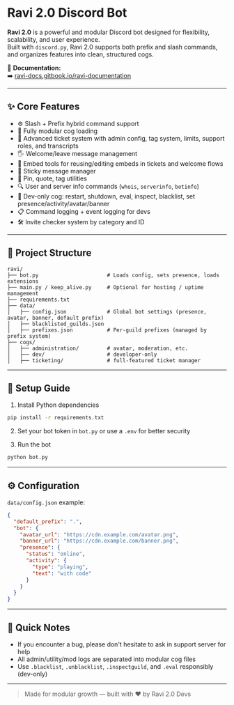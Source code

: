 # Ravi 2.0 Discord Bot

**Ravi 2.0** is a powerful and modular Discord bot designed for flexibility, scalability, and user experience.  
Built with `discord.py`, Ravi 2.0 supports both prefix and slash commands, and organizes features into clean, structured cogs.

📖 **Documentation:**  
➡️ [ravi-docs.gitbook.io/ravi-documentation](https://ravi-docs.gitbook.io/ravi-documentation)

---

## ✨ Core Features

- ⚙️ Slash + Prefix hybrid command support
- 🔧 Fully modular cog loading
- 🎫 Advanced ticket system with admin config, tag system, limits, support roles, and transcripts
- 🖐️ Welcome/leave message management
- 🧱 Embed tools for reusing/editing embeds in tickets and welcome flows
- 🎯 Sticky message manager
- 📌 Pin, quote, tag utilities
- 🔍 User and server info commands (`whois`, `serverinfo`, `botinfo`)
- 🧠 Dev-only cog: restart, shutdown, eval, inspect, blacklist, set presence/activity/avatar/banner
- 📋 Command logging + event logging for devs
- 🛠 Invite checker system by category and ID

---

## 📁 Project Structure

```
ravi/
├── bot.py                      # Loads config, sets presence, loads extensions
├── main.py / keep_alive.py     # Optional for hosting / uptime management
├── requirements.txt
├── data/
│   ├── config.json             # Global bot settings (presence, avatar, banner, default prefix)
│   ├── blacklisted_guilds.json
│   ├── prefixes.json           # Per-guild prefixes (managed by prefix system)
├── cogs/
│   ├── administration/         # avatar, moderation, etc.
│   ├── dev/                    # developer-only 
│   ├── ticketing/              # full-featured ticket manager
```

---

## 🚀 Setup Guide

1. Install Python dependencies
```bash
pip install -r requirements.txt
```

2. Set your bot token in `bot.py` or use a `.env` for better security

3. Run the bot
```bash
python bot.py
```

---

## ⚙️ Configuration

`data/config.json` example:
```json
{
  "default_prefix": ".",
  "bot": {
    "avatar_url": "https://cdn.example.com/avatar.png",
    "banner_url": "https://cdn.example.com/banner.png",
    "presence": {
      "status": "online",
      "activity": {
        "type": "playing",
        "text": "with code"
      }
    }
  }
}
```

---

## 📌 Quick Notes

- If you encounter a bug, please don't hesitate to ask in support server for help
- All admin/utility/mod logs are separated into modular cog files
- Use `.blacklist`, `.unblacklist`, `.inspectguild`, and `.eval` responsibly (dev-only)

---

> Made for modular growth — built with ❤️ by Ravi 2.0 Devs
